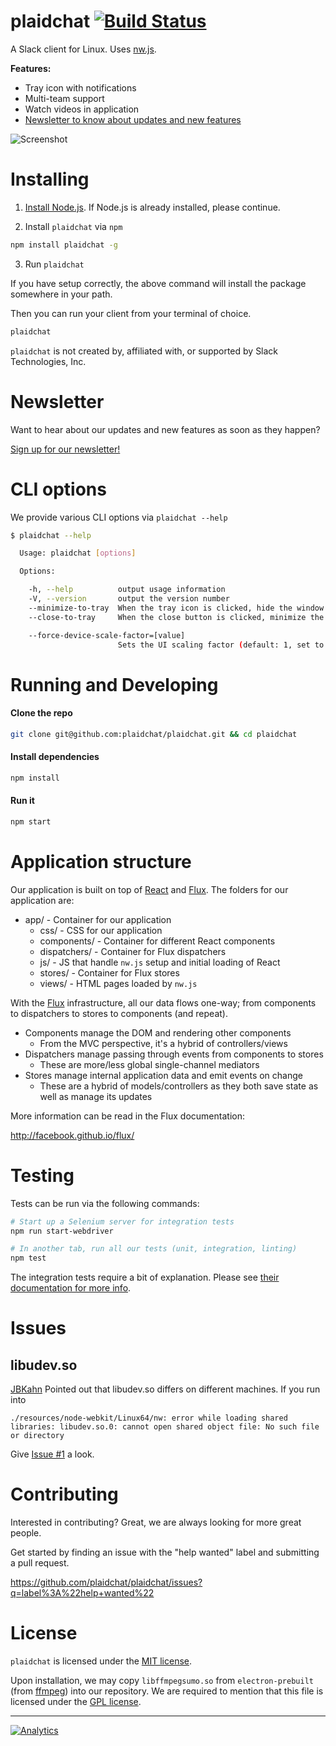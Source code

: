 plaidchat [![Build Status](https://travis-ci.org/plaidchat/plaidchat.svg?branch=master)](https://travis-ci.org/plaidchat/plaidchat)
=============

A Slack client for Linux. Uses [nw.js][].

**Features:**

- Tray icon with notifications
- Multi-team support
- Watch videos in application
- [Newsletter to know about updates and new features](#newsletter)

![Screenshot](docs/screenshot.png)

[nw.js]: https://github.com/nwjs/nw.js

Installing
==========

1) [Install Node.js](http://nodejs.org/download/). If Node.js is already installed, please continue.

2) Install `plaidchat` via `npm`

```bash
npm install plaidchat -g
```

3) Run `plaidchat`

If you have setup correctly, the above command will install the package
somewhere in your path.

Then you can run your client from your terminal of choice.

```bash
plaidchat
```

`plaidchat` is not created by, affiliated with, or supported by Slack Technologies, Inc.

Newsletter
==========
Want to hear about our updates and new features as soon as they happen?

[Sign up for our newsletter!](http://eepurl.com/buEVff)

CLI options
===========
We provide various CLI options via `plaidchat --help`

```bash
$ plaidchat --help

  Usage: plaidchat [options]

  Options:

    -h, --help          output usage information
    -V, --version       output the version number
    --minimize-to-tray  When the tray icon is clicked, hide the window rather than minimize
    --close-to-tray     When the close button is clicked, minimize the app to tray instead of killing it.

    --force-device-scale-factor=[value]
                        Sets the UI scaling factor (default: 1, set to 2 for high-DPI)

```

Running and Developing
======================

#### Clone the repo

```bash
git clone git@github.com:plaidchat/plaidchat.git && cd plaidchat
```

#### Install dependencies

```bash
npm install
```

#### Run it

```bash
npm start
```

Application structure
=====================
Our application is built on top of [React][] and [Flux][]. The folders for our application are:

- app/ - Container for our application
    - css/ - CSS for our application
    - components/ - Container for different React components
    - dispatchers/ - Container for Flux dispatchers
    - js/ - JS that handle `nw.js` setup and initial loading of React
    - stores/ - Container for Flux stores
    - views/ - HTML pages loaded by `nw.js`

[React]: https://github.com/facebook/react
[Flux]: http://github.com/facebook/flux

With the [Flux][] infrastructure, all our data flows one-way; from components to dispatchers to stores to components (and repeat).

- Components manage the DOM and rendering other components
    - From the MVC perspective, it's a hybrid of controllers/views
- Dispatchers manage passing through events from components to stores
    - These are more/less global single-channel mediators
- Stores manage internal application data and emit events on change
    - These are a hybrid of models/controllers as they both save state as well as manage its updates

More information can be read in the Flux documentation:

<http://facebook.github.io/flux/>

Testing
=======
Tests can be run via the following commands:

```bash
# Start up a Selenium server for integration tests
npm run start-webdriver

# In another tab, run all our tests (unit, integration, linting)
npm test
```

The integration tests require a bit of explanation. Please see [their documentation for more info][integration-tests-docs].

[integration-tests-docs]: test/integration-tests/README.md

Issues
======
libudev.so
----------
[JBKahn](https://github.com/JBKahn) Pointed out that libudev.so differs on different
machines. If you run into

```
./resources/node-webkit/Linux64/nw: error while loading shared libraries: libudev.so.0: cannot open shared object file: No such file or directory
```

Give [Issue #1](https://github.com/plaidchat/plaidchat/issues/1) a look.

Contributing
============
Interested in contributing? Great, we are always looking for more great people.

Get started by finding an issue with the "help wanted" label and submitting a pull request.

https://github.com/plaidchat/plaidchat/issues?q=label%3A%22help+wanted%22

License
=======
`plaidchat` is licensed under the [MIT license][].

Upon installation, we may copy `libffmpegsumo.so` from `electron-prebuilt` (from [ffmpeg][]) into our repository. We are required to mention that this file is licensed under the [GPL license][ffmpeg-license].

[MIT License]: LICENSE
[ffmpeg]: http://ffmpeg.org/
[ffmpeg-license]: docs/ffmpeg-license.txt

------------

[![Analytics](https://ga-beacon.appspot.com/UA-63524506-1/slack-for-linux/read-me)](https://github.com/igrigorik/ga-beacon)
